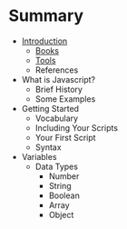 # Summary

* [Introduction](README.md)
   * [Books](books.md)
   * [Tools](tools.md)
   * References
* What is Javascript?
   * Brief History
   * Some Examples
* Getting Started
   * Vocabulary
   * Including Your Scripts
   * Your First Script
   * Syntax
* Variables
   * Data Types
       * Number
       * String
       * Boolean
       * Array
       * Object

